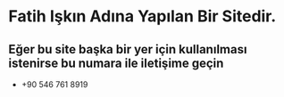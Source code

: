 # Fatih Işkın Adına Yapılan Bir Sitedir.

## Eğer bu site başka bir yer için kullanılması istenirse bu numara ile iletişime geçin
- +90 546 761 8919
